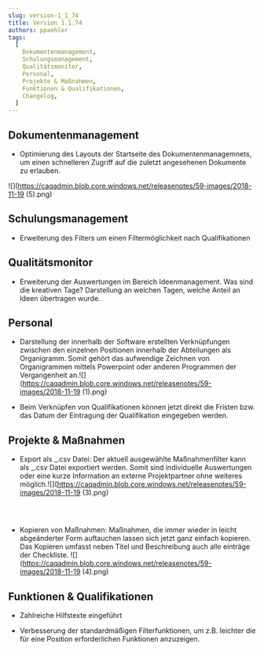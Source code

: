 ```yaml
---
slug: version-1_1_74
title: Version 1.1.74
authors: ppaehler
tags:
  [
    Dokumentenmanagement,
    Schulungsmanagement,
    Qualitätsmonitor,
    Personal,
    Projekte & Maßnahmen,
    Funktionen & Qualifikationen,
    Changelog,
  ]
---
```


## Dokumentenmanagement

- Optimierung des Layouts der Startseite des Dokumentenmanagemnets, um einen schnelleren Zugriff auf die zuletzt angesehenen Dokumente zu erlauben.

![](https://caqadmin.blob.core.windows.net/releasenotes/59-images/2018-11-19 (5).png)

## Schulungsmanagement

- Erweiterung des Filters um einen Filtermöglichkeit nach Qualifikationen

## Qualitätsmonitor

- Erweiterung der Auswertungen im Bereich Ideenmanagement. Was sind die kreativen Tage? Darstellung an welchen Tagen, welche Anteil an Ideen übertragen wurde.

## Personal

- Darstellung der innerhalb der Software erstellten Verknüpfungen zwischen den einzelnen Positionen innerhalb der Abteilungen als Organigramm. Somit gehört das aufwendige Zeichnen von Organigrammen mittels Powerpoint oder anderen Programmen der Vergangenheit an.![](https://caqadmin.blob.core.windows.net/releasenotes/59-images/2018-11-19 (1).png)

- Beim Verknüpfen von Qualifikationen können jetzt direkt die Fristen bzw. das Datum der Eintragung der Qualifikation eingegeben werden.

## Projekte & Maßnahmen

- Export als _.csv Datei: Der aktuell ausgewählte Maßnahmenfilter kann als _.csv Datei exportiert werden. Somit sind individuelle Auswertungen oder eine kurze Information an externe Projektpartner ohne weiteres möglich.![](https://caqadmin.blob.core.windows.net/releasenotes/59-images/2018-11-19 (3).png)

###  

- Kopieren von Maßnahmen: Maßnahmen, die immer wieder in leicht abgeänderter Form auftauchen lassen sich jetzt ganz einfach kopieren. Das Kopieren umfasst neben Titel und Beschreibung auch alle einträge der Checkliste. ![](https://caqadmin.blob.core.windows.net/releasenotes/59-images/2018-11-19 (4).png)

## Funktionen & Qualifikationen

- Zahlreiche Hilfstexte eingeführt

- Verbesserung der standardmäßigen Filterfunktionen, um z.B. leichter die für eine Position erforderlichen Funktionen anzuzeigen.
